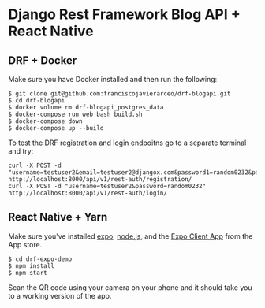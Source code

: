 # Django Rest Framework Blog API + React Native 

## DRF + Docker

Make sure you have Docker installed and then run the following: 

```
$ git clone git@github.com:franciscojavierarceo/drf-blogapi.git
$ cd drf-blogapi
$ docker volume rm drf-blogapi_postgres_data
$ docker-compose run web bash build.sh 
$ docker-compose down
$ docker-compose up --build
```

To test the DRF registration and login endpoitns go to a separate terminal and try:

```
curl -X POST -d "username=testuser2&email=testuser2@djangox.com&password1=random0232&password2=random0232" http://localhost:8000/api/v1/rest-auth/registration/
curl -X POST -d "username=testuser2&password=random0232" http://localhost:8000/api/v1/rest-auth/login/
```

## React Native + Yarn

Make sure you've installed [expo](https://expo.io/tools#cli), [node.js](https://nodejs.org/en/), and the [Expo Client App](https://expo.io/tools#client) from the App store.

```
$ cd drf-expo-demo
$ npm install
$ npm start
```

Scan the QR code using your camera on your phone and it should take you to a working version of the app.
